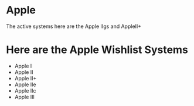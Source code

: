 # Apple
The active systems here are the Apple IIgs and AppleII+

# Here are the Apple Wishlist Systems
* Apple I
* Apple II
* Apple II+
* Apple IIe
* Apple IIc
* Apple III
